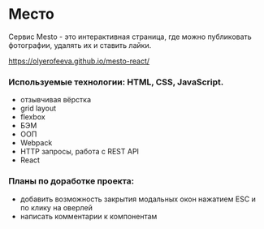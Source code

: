 # Место

Сервис Mesto - это интерактивная страница, где можно публиковать фотографии, удалять их и ставить лайки.

https://olyerofeeva.github.io/mesto-react/

### Используемые технологии: HTML, CSS, JavaScript.
* отзывчивая вёрстка
* grid layout
* flexbox
* БЭМ
* ООП
* Webpack
* HTTP запросы, работа с REST API
* React

### Планы по доработке проекта:

* добавить возможность закрытия модальных окон нажатием ESC и по клику на оверлей
* написать комментарии к компонентам
